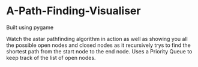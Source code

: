 # A-Path-Finding-Visualiser
Built using pygame 

Watch the astar pathfinding algorithm in action as well as showing you all the possible open nodes and closed nodes as it recursively trys to find the shortest path from the start node to the end node. Uses a Priority Queue to keep track of the list of open nodes.
